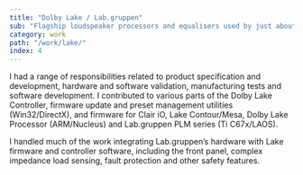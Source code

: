 ```yaml
---
title: "Dolby Lake / Lab.gruppen"
sub: "Flagship loudspeaker processors and equalisers used by just about everyone."
category: work
path: "/work/lake/"
index: 4
---
```


I had a range of responsibilities related to product specification and development, hardware and software validation, manufacturing tests and software development. I contributed to various parts of the Dolby Lake Controller, firmware update and preset management utilities (Win32/DirectX), and firmware for Clair iO, Lake Contour/Mesa, Dolby Lake Processor (ARM/Nucleus) and Lab.gruppen PLM series (Ti C67x/LAOS).

I handled much of the work integrating Lab.gruppen’s hardware with Lake firmware and controller software, including the front panel, complex impedance load sensing, fault protection and other safety features.
